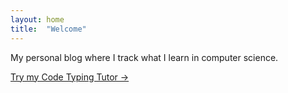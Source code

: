```yaml
---
layout: home
title:  "Welcome"
---
```

My personal blog where I track what I learn in computer science.  
<!-- somewhere in index.html (or index.md if Jekyll) -->
<p>
  <a href="https://quantaquaestio.github.io/typing-tutor" target="_blank" rel="noopener">
    Try my Code Typing Tutor →
  </a>
</p>

